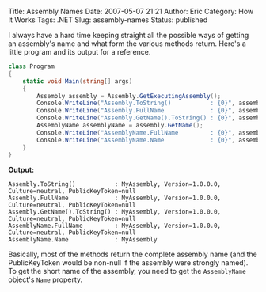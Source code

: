 Title: Assembly Names
Date: 2007-05-07 21:21
Author: Eric
Category: How It Works
Tags: .NET
Slug: assembly-names
Status: published

I always have a hard time keeping straight all the possible ways of
getting an assembly's name and what form the various methods return.
Here's a little program and its output for a reference.

<!--more-->

```csharp
class Program 
{ 
    static void Main(string[] args) 
    { 
        Assembly assembly = Assembly.GetExecutingAssembly(); 
        Console.WriteLine("Assembly.ToString()           : {0}", assembly.ToString()); 
        Console.WriteLine("Assembly.FullName             : {0}", assembly.FullName); 
        Console.WriteLine("Assembly.GetName().ToString() : {0}", assembly.GetName().ToString()); 
        AssemblyName assemblyName = assembly.GetName(); 
        Console.WriteLine("AssemblyName.FullName         : {0}", assemblyName.FullName); 
        Console.WriteLine("AssemblyName.Name             : {0}", assemblyName.Name); 
    } 
}
```

**Output:**

```
Assembly.ToString()           : MyAssembly, Version=1.0.0.0, Culture=neutral, PublicKeyToken=null 
Assembly.FullName             : MyAssembly, Version=1.0.0.0, Culture=neutral, PublicKeyToken=null 
Assembly.GetName().ToString() : MyAssembly, Version=1.0.0.0, Culture=neutral, PublicKeyToken=null 
AssemblyName.FullName         : MyAssembly, Version=1.0.0.0, Culture=neutral, PublicKeyToken=null 
AssemblyName.Name             : MyAssembly
```

Basically, most of the methods return the complete assembly name (and
the PublicKeyToken would be non-null if the assembly were strongly
named). To get the short name of the assembly, you need to get the
`AssemblyName` object's `Name` property.
